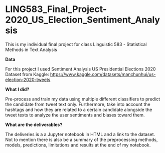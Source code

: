 # LING583_Final_Project-2020_US_Election_Sentiment_Analysis
This is my individual final project for class Linguistic 583 - Statistical Methods in Text Analysis

**Data**

For this project I used Sentiment Analysis US Presidential Elections 2020 Dataset from Kaggle:
https://www.kaggle.com/datasets/manchunhui/us-election-2020-tweets

**What I did?**

Pre-process and train my data using multiple different classifiers to predict the candidate from tweet text only. Furthermore, take into account the hashtags and how they are related to a certain candidate alongside the tweet texts to analyze the user sentiments and biases toward them. 

**What are the deliverables?**

The deliveries is a a Jupyter notebook in HTML and a link to the dataset. Not to mention there is also be a summary of the preprocessing methods, models, predictions, limitations and results at the end of my notebook. 
